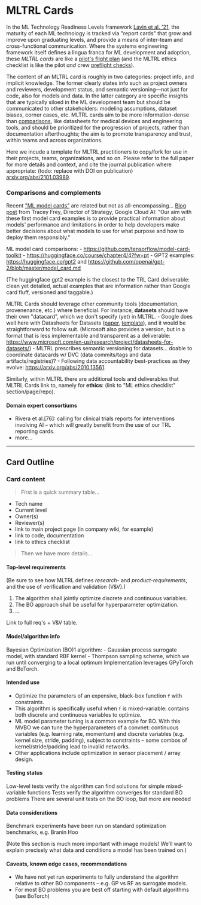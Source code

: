 # MLTRL Cards

In the ML Technology Readiness Levels framework [Lavin et al. '21](https://arxiv.org/abs/2101.03989), the maturity of each ML technology is tracked via "report cards" that grow and improve upon graduating levels, and provide a means of inter-team and cross-functional communication. Where the systems engineering framework itself defines a lingua franca for ML development and adoption, these *MLTRL cards* are like a [pilot's flight plan](https://en.wikipedia.org/wiki/Flight_plan) (and the MLTRL ethics checklist is like the pilot *and* crew [preflight checks](https://pilotinstitute.com/pre-flight-checks/)).

The content of an MLTRL card is roughly in two categories: project info, and implicit knowledge. The former clearly states info such as project owners and reviewers, development status, and semantic versioning—not just for code, also for models and data. In the latter category are specific insights that are typically siloed in the ML development team but should be communicated to other stakeholders: modeling assumptions, dataset biases, corner cases, etc.
MLTRL cards aim to be more information-dense than [comparisons](#comparisons-and-complements), like datasheets for medical devices and engineering tools, and should be prioritized for the progression of projects, rather than documentation afterthoughts; the aim is to promote transparency and trust, within teams and across organizations.

Here we incude a template for MLTRL practitioners to copy/fork for use in their projects, teams, organizations, and so on. Please refer to the full paper for more details and context, and cite the journal publication where appropriate: (todo: replace with DOI on publication) [arxiv.org/abs/2101.03989](https://arxiv.org/abs/2101.03989).


### Comparisons and complements

Recent ["ML model cards"](arxiv.org/abs/1810.03993) are related but not as all-encompassing... [Blog post](https://cloud.google.com/blog/products/ai-machine-learning/google-cloud-ai-explanations-to-increase-fairness-responsibility-and-trust) from Tracey Frey, Director of Strategy, Google Cloud AI: "Our aim with these first model card examples is to provide practical information about models' performance and limitations in order to help developers make better decisions about what models to use for what purpose and how to deploy them responsibly."

ML model card comparisons:
    - https://github.com/tensorflow/model-card-toolkit
    - https://huggingface.co/course/chapter4/4?fw=pt
    - GPT2 examples: https://huggingface.co/gpt2 and https://github.com/openai/gpt-2/blob/master/model_card.md

(The huggingface gpt2 example is the closest to the TRL Card deliverable: clean yet detailed, actual examples that are information rather than Google card fluff, versioned and taggable.)

MLTRL Cards should leverage other community tools (documentation, provenenance, etc.) where beneficial. For instance, **datasets** should have their own "datacard", which we don't specify (yet) in MLTRL.
    - Google does well here with Datasheets for Datasets ([paper](https://arxiv.org/abs/1803.09010), [template](https://research.google/static/documents/datasets/crowdsourced-high-quality-colombian-spanish-es-co-multi-speaker-speech-dataset.pdf)), and it would be straightforward to follow suit. (Microsoft also provides a version, but in a format that is less implementable and transparent as a deliverable: https://www.microsoft.com/en-us/research/project/datasheets-for-datasets/)
    - MLTRL prescribes semantic versioning for datasets... doable to coordinate datacards w/ DVC (data commits/tags and data artifacts/registries)?
    - Following data accountability best-practices as they evolve: https://arxiv.org/abs/2010.13561.


Similarly, within MLTRL there are additional tools and deliverables that MLTRL Cards link to, namely for **ethics**: (link to "ML ethics checklist" section/page/repo).


#### Domain expert consortiums

- Rivera et al.[76]: calling for clinical trials reports for interventions involving AI – which will greatly benefit from the use of our TRL
reporting cards.
- more...


---


## Card Outline

### Card content

> First is a quick summary table...

- Tech name
- Current level
- Owner(s)
- Reviewer(s)
- link to main project page (in company wiki, for example)
- link to code, documentation
- link to ethics checklist

> Then we have more details...

#### Top-level requirements

(Be sure to see how MLTRL defines *research-* and *product-requirements*, and the use of verification and validation (V&V).)

1. The algorithm shall jointly optimize discrete and continuous variables.
2. The BO approach shall be useful for hyperparameter optimization.
3. ...

Link to full req's + V&V table.

#### Model/algorithm info

Bayesian Optimization (BO)1 algorithm:
    - Gaussian process surrogate model, with standard RBF kernel
    - Thompson sampling scheme, which we run until converging to a local optimum
Implementation leverages GPyTorch and BoTorch.

#### Intended use

- Optimize the parameters of an expensive, black-box function `f` with constraints.
- This algorithm is specifically useful when `f` is mixed-variable: contains both discrete and continuous variables to optimize.
- ML model parameter tuning is a common example for BO. With this MVBO we can tune the hyperparameters of a convnet: continuous variables (e.g. learning rate, momentum) and discrete variables (e.g. kernel size, stride, padding), subject to constraints – some combos of kernel/stride/padding lead to invalid networks.
- Other applications include optimization in sensor placement / array design.

#### Testing status

Low-level tests verify the algorithm can find solutions for simple mixed-variable functions Tests verify the algorithm converges for standard BO problems
There are several unit tests on the BO loop, but more are needed

#### Data considerations

Benchmark experiments have been run on standard optimization benchmarks, e.g. Branin Hoo

(Note this section is much more important with image models! We’ll want to explain precisely what data and conditions a model has been trained on.)

#### Caveats, known edge cases, recommendations

- We have not yet run experiments to fully understand the algorithm relative to other BO components – e.g. GP vs RF as surrogate models.
- For most BO problems you are best off starting with default algorithms (see BoTorch)









